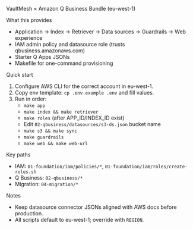 VaultMesh × Amazon Q Business Bundle (eu-west-1)

What this provides
- Application → Index → Retriever → Data sources → Guardrails → Web experience
- IAM admin policy and datasource role (trusts qbusiness.amazonaws.com)
- Starter Q Apps JSONs
- Makefile for one-command provisioning

Quick start
1) Configure AWS CLI for the correct account in eu-west-1.
2) Copy env template: `cp .env.example .env` and fill values.
3) Run in order:
   - `make app`
   - `make index && make retriever`
   - `make roles` (after APP_ID/INDEX_ID exist)
   - Edit `02-qbusiness/datasources/s3-ds.json` bucket name
   - `make s3 && make sync`
   - `make guardrails`
   - `make web && make web-url`

Key paths
- IAM: `01-foundation/iam/policies/*`, `01-foundation/iam/roles/create-roles.sh`
- Q Business: `02-qbusiness/*`
- Migration: `04-migration/*`

Notes
- Keep datasource connector JSONs aligned with AWS docs before production.
- All scripts default to eu-west-1; override with `REGION`.


